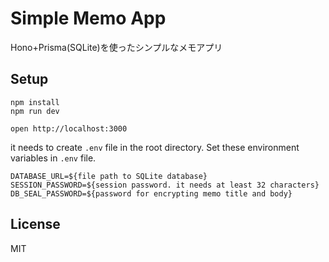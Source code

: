 # Simple Memo App

Hono+Prisma(SQLite)を使ったシンプルなメモアプリ

## Setup

```
npm install
npm run dev
```

```
open http://localhost:3000
```

it needs to create `.env` file in the root directory.
Set these environment variables in `.env` file.

```
DATABASE_URL=${file path to SQLite database}
SESSION_PASSWORD=${session password. it needs at least 32 characters}
DB_SEAL_PASSWORD=${password for encrypting memo title and body}
```

## License
MIT